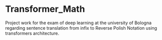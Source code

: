 # Transformer_Math
Project work for the exam of deep learning at the university of Bologna regarding sentence translation from infix to Reverse Polish Notation using transformers architecture.
